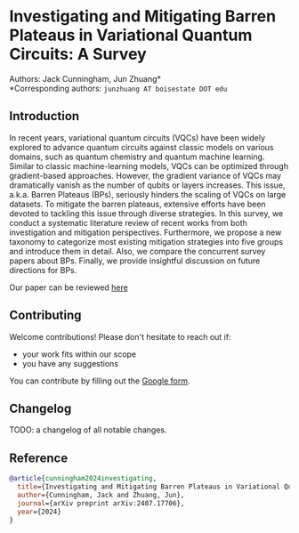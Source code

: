 # Investigating and Mitigating Barren Plateaus in Variational Quantum Circuits: A Survey

Authors: Jack Cunningham, Jun Zhuang* \
*Corresponding authors: ```junzhuang AT boisestate DOT edu```

## Introduction
In recent years, variational quantum circuits (VQCs) have been widely explored to advance quantum circuits against classic models on various domains, such as quantum chemistry and quantum machine learning. Similar to classic machine-learning models, VQCs can be optimized through gradient-based approaches. However, the gradient variance of VQCs may dramatically vanish as the number of qubits or layers increases. This issue, a.k.a. Barren Plateaus (BPs), seriously hinders the scaling of VQCs on large datasets. To mitigate the barren plateaus, extensive efforts have been devoted to tackling this issue through diverse strategies. In this survey, we conduct a systematic literature review of recent works from both investigation and mitigation perspectives. Furthermore, we propose a new taxonomy to categorize most existing mitigation strategies into five groups and introduce them in detail. Also, we compare the concurrent survey papers about BPs. Finally, we provide insightful discussion on future directions for BPs.

Our paper can be reviewed [here](https://arxiv.org/abs/2407.17706)

## Contributing
Welcome contributions! Please don't hesitate to reach out if:
* your work fits within our scope
* you have any suggestions

You can contribute by filling out the [Google form](https://forms.gle/Z9cxdwWd7AcTCusbA).

## Changelog
TODO: a changelog of all notable changes.

## Reference
```bibtex
@article{cunningham2024investigating,
  title={Investigating and Mitigating Barren Plateaus in Variational Quantum Circuits: A Survey},
  author={Cunningham, Jack and Zhuang, Jun},
  journal={arXiv preprint arXiv:2407.17706},
  year={2024}
}
